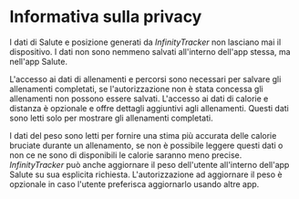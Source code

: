 # Informativa sulla privacy
I dati di Salute e posizione generati da _InfinityTracker_ non lasciano mai il dispositivo. I dati non sono nemmeno salvati all'interno dell'app stessa, ma nell'app Salute.

L'accesso ai dati di allenamenti e percorsi sono necessari per salvare gli allenamenti completati, se l'autorizzazione non è stata concessa gli allenamenti non possono essere salvati. L'accesso ai dati di calorie e distanza è opzionale e offre dettagli aggiuntivi agli allenamenti. Questi dati sono letti solo per mostrare gli allenamenti completati.

I dati del peso sono letti per fornire una stima più accurata delle calorie bruciate durante un allenamento, se non è possibile leggere questi dati o non ce ne sono di disponibili le calorie saranno meno precise. _InfinityTracker_ può anche aggiornare il peso dell'utente all'interno dell'app Salute su sua esplicita richiesta. L'autorizzazione ad aggiornare il peso è opzionale in caso l'utente preferisca aggiornarlo usando altre app.

